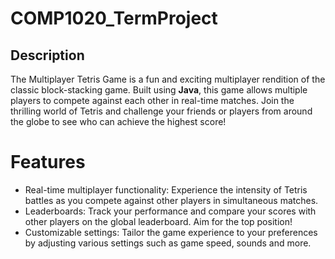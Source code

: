 # COMP1020_TermProject

## Description

The Multiplayer Tetris Game is a fun and exciting multiplayer rendition of the classic block-stacking game. Built using **Java**, this game allows multiple players to compete against each other in real-time matches. Join the thrilling world of Tetris and challenge your friends or players from around the globe to see who can achieve the highest score!

# Features
- Real-time multiplayer functionality: Experience the intensity of Tetris battles as you compete against other players in simultaneous matches.
- Leaderboards: Track your performance and compare your scores with other players on the global leaderboard. Aim for the top position!
- Customizable settings: Tailor the game experience to your preferences by adjusting various settings such as game speed, sounds and more.
